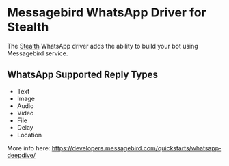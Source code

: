 # Messagebird WhatsApp Driver for Stealth

The [Stealth](https://github.com/hellostealth/stealth) WhatsApp driver adds the ability to build your bot using Messagebird service.

## WhatsApp Supported Reply Types

* Text
* Image
* Audio
* Video
* File
* Delay
* Location

More info here: https://developers.messagebird.com/quickstarts/whatsapp-deepdive/
